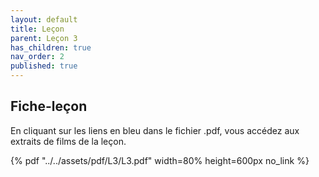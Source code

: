 ```yaml
---
layout: default
title: Leçon
parent: Leçon 3
has_children: true
nav_order: 2
published: true
---
```

## Fiche-leçon

En cliquant sur les liens en bleu dans le fichier .pdf, vous accédez aux extraits de films de la leçon.  

{% pdf "../../assets/pdf/L3/L3.pdf" width=80% height=600px no_link %}



